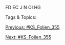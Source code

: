 FD EC
J
N
OI
HG

   Tags & Topics:
   

[Previous: #KS_Folien_355](KS_Folien_355.md)

[Next: #KS_Folien_355](KS_Folien_355.md)